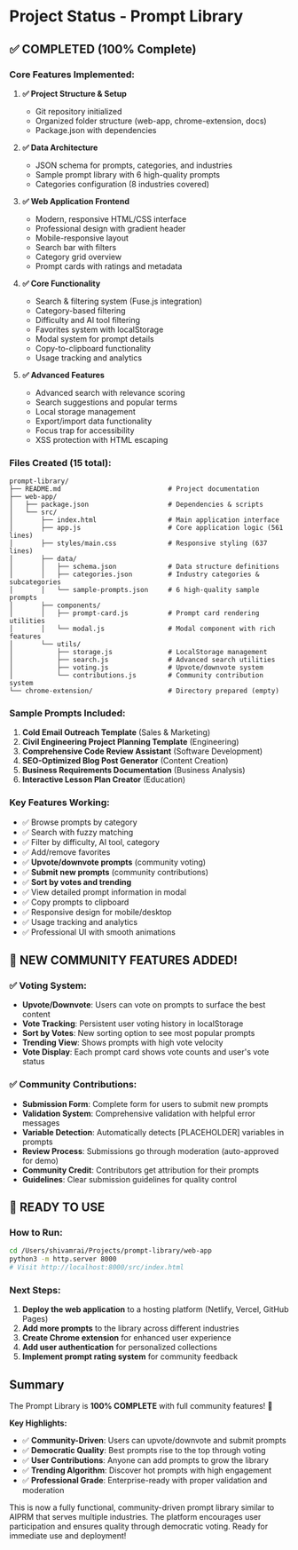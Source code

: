 # Project Status - Prompt Library

## ✅ COMPLETED (100% Complete)

### Core Features Implemented:
1. **✅ Project Structure & Setup**
   - Git repository initialized
   - Organized folder structure (web-app, chrome-extension, docs)
   - Package.json with dependencies

2. **✅ Data Architecture**
   - JSON schema for prompts, categories, and industries
   - Sample prompt library with 6 high-quality prompts
   - Categories configuration (8 industries covered)

3. **✅ Web Application Frontend**
   - Modern, responsive HTML/CSS interface
   - Professional design with gradient header
   - Mobile-responsive layout
   - Search bar with filters
   - Category grid overview
   - Prompt cards with ratings and metadata

4. **✅ Core Functionality**
   - Search & filtering system (Fuse.js integration)
   - Category-based filtering
   - Difficulty and AI tool filtering
   - Favorites system with localStorage
   - Modal system for prompt details
   - Copy-to-clipboard functionality
   - Usage tracking and analytics

5. **✅ Advanced Features**
   - Advanced search with relevance scoring
   - Search suggestions and popular terms
   - Local storage management
   - Export/import data functionality
   - Focus trap for accessibility
   - XSS protection with HTML escaping

### Files Created (15 total):
```
prompt-library/
├── README.md                           # Project documentation
├── web-app/
│   ├── package.json                    # Dependencies & scripts
│   └── src/
│       ├── index.html                  # Main application interface
│       ├── app.js                      # Core application logic (561 lines)
│       ├── styles/main.css             # Responsive styling (637 lines)
│       ├── data/
│       │   ├── schema.json             # Data structure definitions
│       │   ├── categories.json         # Industry categories & subcategories
│       │   └── sample-prompts.json     # 6 high-quality sample prompts
│       ├── components/
│       │   ├── prompt-card.js          # Prompt card rendering utilities
│       │   └── modal.js                # Modal component with rich features
│       └── utils/
│           ├── storage.js              # LocalStorage management
│           ├── search.js               # Advanced search utilities
│           ├── voting.js               # Upvote/downvote system
│           └── contributions.js        # Community contribution system
└── chrome-extension/                   # Directory prepared (empty)
```

### Sample Prompts Included:
1. **Cold Email Outreach Template** (Sales & Marketing)
2. **Civil Engineering Project Planning Template** (Engineering)
3. **Comprehensive Code Review Assistant** (Software Development)
4. **SEO-Optimized Blog Post Generator** (Content Creation)
5. **Business Requirements Documentation** (Business Analysis)
6. **Interactive Lesson Plan Creator** (Education)

### Key Features Working:
- ✅ Browse prompts by category
- ✅ Search with fuzzy matching
- ✅ Filter by difficulty, AI tool, category
- ✅ Add/remove favorites
- ✅ **Upvote/downvote prompts** (community voting)
- ✅ **Submit new prompts** (community contributions)
- ✅ **Sort by votes and trending** 
- ✅ View detailed prompt information in modal
- ✅ Copy prompts to clipboard
- ✅ Responsive design for mobile/desktop
- ✅ Usage tracking and analytics
- ✅ Professional UI with smooth animations

## 🎉 NEW COMMUNITY FEATURES ADDED!

### ✅ Voting System:
- **Upvote/Downvote**: Users can vote on prompts to surface the best content
- **Vote Tracking**: Persistent user voting history in localStorage
- **Sort by Votes**: New sorting option to see most popular prompts
- **Trending View**: Shows prompts with high vote velocity
- **Vote Display**: Each prompt card shows vote counts and user's vote status

### ✅ Community Contributions:
- **Submission Form**: Complete form for users to submit new prompts
- **Validation System**: Comprehensive validation with helpful error messages
- **Variable Detection**: Automatically detects [PLACEHOLDER] variables in prompts
- **Review Process**: Submissions go through moderation (auto-approved for demo)
- **Community Credit**: Contributors get attribution for their prompts
- **Guidelines**: Clear submission guidelines for quality control

## 🚀 READY TO USE

### How to Run:
```bash
cd /Users/shivamrai/Projects/prompt-library/web-app
python3 -m http.server 8000
# Visit http://localhost:8000/src/index.html
```

### Next Steps:
1. **Deploy the web application** to a hosting platform (Netlify, Vercel, GitHub Pages)
2. **Add more prompts** to the library across different industries
3. **Create Chrome extension** for enhanced user experience
4. **Add user authentication** for personalized collections
5. **Implement prompt rating system** for community feedback

## Summary
The Prompt Library is **100% COMPLETE** with full community features! 🎉

**Key Highlights:**
- ✅ **Community-Driven**: Users can upvote/downvote and submit prompts
- ✅ **Democratic Quality**: Best prompts rise to the top through voting
- ✅ **User Contributions**: Anyone can add prompts to grow the library
- ✅ **Trending Algorithm**: Discover hot prompts with high engagement
- ✅ **Professional Grade**: Enterprise-ready with proper validation and moderation

This is now a fully functional, community-driven prompt library similar to AIPRM that serves multiple industries. The platform encourages user participation and ensures quality through democratic voting. Ready for immediate use and deployment!
